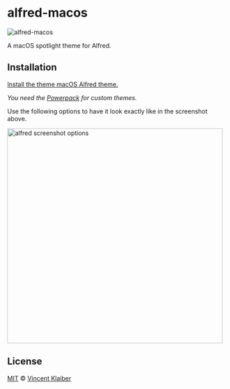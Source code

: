 # alfred-macos

![alfred-macos](https://cloud.githubusercontent.com/assets/499192/18104039/8c03f1f6-6ef9-11e6-8844-f9a5b4c7fe57.png)

A macOS spotlight theme for Alfred.

## Installation

[Install the theme macOS Alfred theme.](https://www.alfredapp.com/extras/theme/XZi5H5ZrF3/)

*You need the [Powerpack](https://www.alfredapp.com/powerpack/) for custom themes.*

Use the following options to have it look exactly like in the screenshot above.

<img alt="alfred screenshot options" src="https://cloud.githubusercontent.com/assets/499192/18104173/1a11c914-6efa-11e6-8305-4b323c0e5067.png" width="494">

## License

[MIT](LICENSE) © [Vincent Klaiber](https://vinkla.com)
